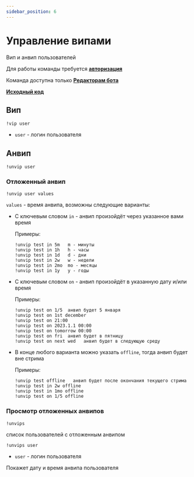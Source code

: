 ```yaml
---
sidebar_position: 6
---
```


# Управление випами

Вип и анвип пользователей

Для работы команды требуется **[авторизация](../auth)**

Команда доступна только **[Редакторам бота](./editors)**

**[Исходный код](https://github.com/Relanit/ModBoty/blob/master/commands/vips.py)**

## Вип
`!vip user`
- `user` - логин пользователя

## Анвип

`!unvip user`

### Отложенный анвип

`!unvip user values`

`values` - время анвипа, возможны следующие варианты:

- С ключевым словом `in` - анвип произойдёт через указанное вами время

    Примеры:
    ```
    !unvip test in 5m   m - минуты
    !unvip test in 1h   h - часы
    !unvip test in 1d   d - дни
    !unvip test in 2w   w - недели
    !unvip test in 2mo  mo - месяцы
    !unvip test in 1y   y - годы
    ```

- С ключевым словом `on` - анвип произойдёт в указанную дату и/или время

    Примеры:
    ```
    !unvip test on 1/5  анвип будет 5 января
    !unvip test on 1st december
    !unvip test on 21:00
    !unvip test on 2023.1.1 00:00
    !unvip test on tomorrow 00:00
    !unvip test on fri  анвип будет в пятницу
    !unvip test on next wed   анвип будет в следующую среду
    ```
- В конце любого варианта можно указать `offline`, тогда анвип будет вне стрима

    Примеры:
    ```
    !unvip test offline   анвип будет после окончания текущего стрима
    !unvip test in 2w offline
    !unvip test in 1mo offline
    !unvip test on 1/5 offline
    ```

### Просмотр отложенных анвипов

`!unvips`

список пользователей с отложенным анвипом

`!unvips user`
- `user` - логин пользователя

Покажет дату и время анвипа пользователя